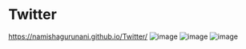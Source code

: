 # Twitter
https://namishagurunani.github.io/Twitter/
![image](https://github.com/namishagurunani/Twitter/assets/126158413/7aebbf4b-11d9-4b6f-b84c-7b36072befc8)
![image](https://github.com/namishagurunani/Twitter/assets/126158413/f8aacc7c-7f09-4bf9-9152-7e4032f08ec7)
![image](https://github.com/namishagurunani/Twitter/assets/126158413/cb07736a-75e5-4250-b05b-0e5fbabf55eb)
